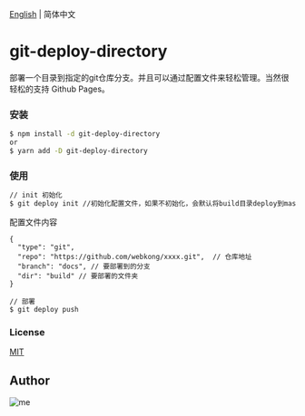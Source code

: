[English](./README.md) | 简体中文
# git-deploy-directory

部署一个目录到指定的git仓库分支。并且可以通过配置文件来轻松管理。当然很轻松的支持 Github Pages。


### 安装

``` bash
$ npm install -d git-deploy-directory
or 
$ yarn add -D git-deploy-directory
```

### 使用

``` bash
// init 初始化
$ git deploy init //初始化配置文件，如果不初始化，会默认将build目录deploy到master分支。
```
配置文件内容
```
{
  "type": "git",
  "repo": "https://github.com/webkong/xxxx.git",  // 仓库地址
  "branch": "docs", // 要部署到的分支
  "dir": "build" // 要部署的文件夹
}
```

```
// 部署
$ git deploy push
```

### License

[MIT](http://opensource.org/licenses/MIT)


## Author

![me](https://s.gravatar.com/avatar/1fe24100ab2109076fd777d1ad0a28c5?s=100)

